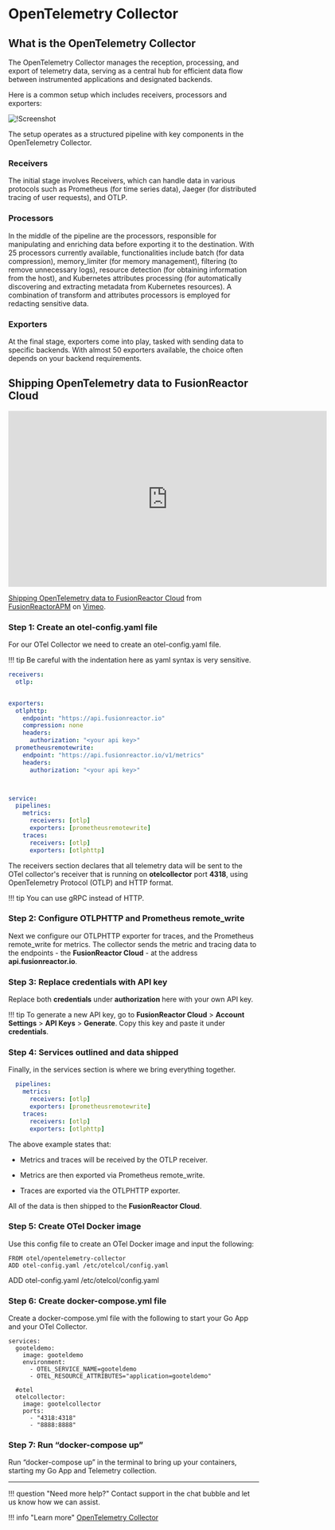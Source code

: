# OpenTelemetry Collector

## What is the OpenTelemetry Collector

The OpenTelemetry Collector manages the reception, processing, and export of telemetry data, serving as a central hub for efficient data flow between instrumented applications and designated backends.

Here is a common setup which includes receivers, processors and exporters: 

![!Screenshot](/frdocs/Monitor-your-data/OpenTelemetry/images/Otelcollector.png)

The setup operates as a structured pipeline with key components in the OpenTelemetry Collector.

### Receivers
The initial stage involves Receivers, which can handle data in various protocols such as Prometheus (for time series data), Jaeger (for distributed tracing of user requests), and OTLP. 

### Processors
In the middle of the pipeline are the processors, responsible for manipulating and enriching data before exporting it to the destination. With 25 processors currently available, functionalities include batch (for data compression), memory_limiter (for memory management), filtering (to remove unnecessary logs), resource detection (for obtaining information from the host), and Kubernetes attributes processing (for automatically discovering and extracting metadata from Kubernetes resources). A combination of transform and attributes processors is employed for redacting sensitive data.

### Exporters
At the final stage, exporters come into play, tasked with sending data to specific backends. With almost 50 exporters available, the choice often depends on your backend requirements. 

## Shipping OpenTelemetry data to FusionReactor Cloud

<iframe src="https://player.vimeo.com/video/816507894?h=7ba5f16a15" width="640" height="353" frameborder="0" allow="autoplay; fullscreen; picture-in-picture" allowfullscreen></iframe>
<p><a href="https://vimeo.com/816507894">Shipping OpenTelemetry data to FusionReactor Cloud</a> from <a href="https://vimeo.com/user109619720">FusionReactorAPM</a> on <a href="https://vimeo.com">Vimeo</a>.</p>



### **Step 1**: Create an otel-config.yaml file

For our OTel Collector we need to create an otel-config.yaml file. 

!!! tip
    Be careful with the indentation here as yaml syntax is very sensitive.

```yaml
receivers:
  otlp:


exporters:
  otlphttp:
    endpoint: "https://api.fusionreactor.io"
    compression: none
    headers:
      authorization: "<your api key>"
  prometheusremotewrite:
    endpoint: "https://api.fusionreactor.io/v1/metrics"
    headers:
      authorization: "<your api key>"



service:
  pipelines:
    metrics:
      receivers: [otlp]
      exporters: [prometheusremotewrite]
    traces:
      receivers: [otlp]
      exporters: [otlphttp]


```


The receivers section declares that all telemetry data will be sent to the OTel collector's receiver that is running on **otelcollector** port **4318**, using OpenTelemetry Protocol (OTLP) and HTTP format. 

!!! tip
    You can use gRPC instead of HTTP.

### **Step 2**: Configure OTLPHTTP and Prometheus remote_write

Next we configure our OTLPHTTP exporter for traces, and the Prometheus remote_write for metrics. The collector sends the metric and tracing data to the endpoints - the **FusionReactor Cloud** - at the address **api.fusionreactor.io**. 
 
### **Step 3**: Replace credentials with API key
 
Replace both **credentials** under **authorization** here with your own API key.

!!! tip
    To generate a new API key, go to **FusionReactor Cloud** > **Account Settings** > **API Keys** > **Generate**. Copy this key and paste it under **credentials**.

### **Step 4**: Services outlined and data shipped

Finally, in the services section is where we bring everything together. 

```yaml
  pipelines:
    metrics:
      receivers: [otlp]
      exporters: [prometheusremotewrite]
    traces:
      receivers: [otlp]
      exporters: [otlphttp]

```
The above example states that:

* Metrics and traces will be received by the OTLP receiver.

* Metrics are then exported via Prometheus remote_write.

* Traces are exported via the OTLPHTTP exporter.

All of the data is then shipped to the **FusionReactor Cloud**.


### **Step 5**: Create OTel Docker image

Use this config file to create an OTel Docker image and input the following: 


```
FROM otel/opentelemetry-collector
ADD otel-config.yaml /etc/otelcol/config.yaml

```

ADD otel-config.yaml /etc/otelcol/config.yaml


### **Step 6**: Create docker-compose.yml file


Create a docker-compose.yml file with the following to start your Go App and your OTel Collector.

```
services:
  gooteldemo:
    image: gooteldemo
    environment:
      - OTEL_SERVICE_NAME=gooteldemo
      - OTEL_RESOURCE_ATTRIBUTES="application=gooteldemo"

  #otel
  otelcollector:
    image: gootelcollector
    ports:
      - "4318:4318"
      - "8888:8888"
```

### **Step 7**: Run “docker-compose up”

Run “docker-compose up” in the terminal to bring up your containers, starting my Go App and Telemetry collection. 

___

!!! question "Need more help?"
    Contact support in the chat bubble and let us know how we can assist.


!!! info "Learn more"
    [OpenTelemetry Collector](https://opentelemetry.io/docs/collector/getting-started/)